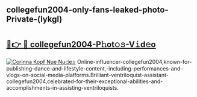 ## collegefun2004-only-fans​-leaked-photo​-Private-(lykgl)


# <h2><a href="https://mediaupload.pro?title=collegefun2004&ref=git">🔗👉 🔴 collegefun2004-P𝚑ot𝚘𝚜-V𝚒d𝚎o</a></h2>

[![Corinna Kopf Nue Nu𝚍e𝚜](https://i.imgur.com/0qMVB7G.gif)](https://mediaupload.pro?title=collegefun2004&ref=git)
Online-influencer-collegefun2004,known-for-publishing-dance-and-lifestyle-content,-including-performances-and-vlogs-on-social-media-platforms.Brilliant-ventriloquist-assistant-collegefun2004,celebrated-for-their-exceptional-abilities-and-accomplishments-in-assisting-ventriloquists.  